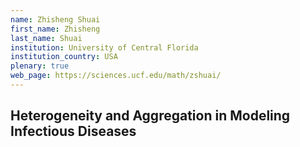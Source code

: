 ```yaml
---
name: Zhisheng Shuai
first_name: Zhisheng
last_name: Shuai
institution: University of Central Florida
institution_country: USA
plenary: true
web_page: https://sciences.ucf.edu/math/zshuai/
---
```


## Heterogeneity and Aggregation in Modeling Infectious Diseases